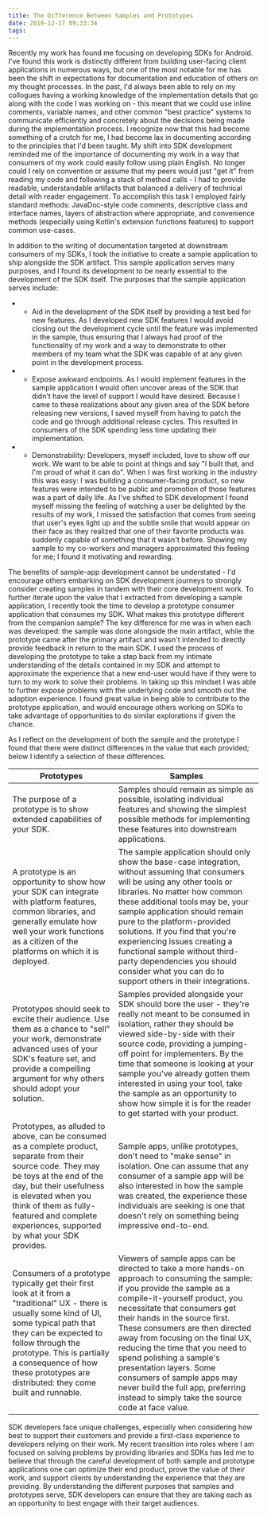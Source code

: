 ```yaml
---
title: The Difference Between Samples and Prototypes
date: 2019-12-17 09:33:34
tags:
---
```


Recently my work has found me focusing on developing SDKs for Android. I've found this work is distinctly different from building user-facing client applications in numerous ways, but one of the most notable for me has been the shift in expectations for documentation and education of others on my thought processes. In the past, I'd always been able to rely on my collogues having a working knowledge of the implementation details that go along with the code I was working on - this meant that we could use inline comments, variable names, and other common "best practice" systems to communicate efficiently and concretely about the decisions being made during the implementation process. I recognize now that this had become something of a crutch for me, I had become lax in documenting according to the principles that I'd been taught. My shift into SDK development reminded me of the importance of documenting my work in a way that consumers of my work could easily follow using plain English. No longer could I rely on convention or assume that my peers would just "get it" from reading my code and following a stack of method calls - I had to provide readable, understandable artifacts that balanced a delivery of technical detail with reader engagement. To accomplish this task I employed fairly standard methods: JavaDoc-style code comments, descriptive class and interface names, layers of abstraction where appropriate, and convenience methods (especially using Kotlin's extension functions features) to support common use-cases.

In addition to the writing of documentation targeted at downstream consumers of my SDKs, I took the initiative to create a sample application to ship alongside the SDK artifact. This sample application serves many purposes, and I found its development to be nearly essential to the development of the SDK itself. The purposes that the sample application serves include:

* - Aid in the development of the SDK itself by providing a test bed for new features. As I developed new SDK features I would avoid closing out the development cycle until the feature was implemented in the sample, thus ensuring that I always had proof of the functionality of my work and a way to demonstrate to other members of my team what the SDK was capable of at any given point in the development process.

* - Expose awkward endpoints. As I would implement features in the sample application I would often uncover areas of the SDK that didn't have the level of support I would have desired. Because I came to these realizations about any given area of the SDK before releasing new versions, I saved myself from having to patch the code and go through additional release cycles. This resulted in consumers of the SDK spending less time updating their implementation.

* - Demonstrability: Developers, myself included, love to show off our work. We want to be able to point at things and say "I built that, and I'm proud of what it can do". When I was first working in the industry this was easy: I was building a consumer-facing product, so new features were intended to be public and promotion of those features was a part of daily life. As I've shifted to SDK development I found myself missing the feeling of watching a user be delighted by the results of my work, I missed the satisfaction that comes from seeing that user's eyes light up and the subtle smile that would appear on their face as they realized that one of their favorite products was suddenly capable of something that it wasn't before. Showing my sample to my co-workers and managers approximated this feeling for me; I found it motivating and rewarding.

The benefits of sample-app development cannot be understated - I'd encourage others embarking on SDK development journeys to strongly consider creating samples in tandem with their core development work. To further iterate upon the value that I extracted from developing a sample application, I recently took the time to develop a prototype consumer application that consumes my SDK. What makes this prototype different from the companion sample? The key difference for me was in when each was developed: the sample was done alongside the main artifact, while the prototype came after the primary artifact and wasn't intended to directly provide feedback in return to the main SDK. I used the process of developing the prototype to take a step back from my intimate understanding of the details contained in my SDK and attempt to approximate the experience that a new end-user would have if they were to turn to my work to solve their problems. In taking up this mindset I was able to further expose problems with the underlying code and smooth out the adoption experience. I found great value in being able to contribute to the prototype application, and would encourage others working on SDKs to take advantage of opportunities to do similar explorations if given the chance.

As I reflect on the development of both the sample and the prototype I found that there were distinct differences in the value that each provided; below I identify a selection of these differences.

| Prototypes | Samples |
|-|-|
| The purpose of a prototype is to show extended capabilities of your SDK. | Samples should remain as simple as possible, isolating individual features and showing the simplest possible methods for implementing these features into downstream applications. |
| A prototype is an opportunity to show how your SDK can integrate with platform features, common libraries, and generally emulate how well your work functions as a citizen of the platforms on which it is deployed. | The sample application should only show the base-case integration, without assuming that consumers will be using any other tools or libraries. No matter how common these additional tools may be, your sample application should remain pure to the platform-provided solutions. If you find that you're experiencing issues creating a functional sample without third-party dependencies you should consider what you can do to support others in their integrations. |
| Prototypes should seek to excite their audience. Use them as a chance to "sell" your work, demonstrate advanced uses of your SDK's feature set, and provide a compelling argument for why others should adopt your solution. | Samples provided alongside your SDK should bore the user - they're really not meant to be consumed in isolation, rather they should be viewed side-by-side with their source code, providing a jumping-off point for implementers. By the time that someone is looking at your sample you've already gotten them interested in using your tool, take the sample as an opportunity to show how simple it is for the reader to get started with your product. |
| Prototypes, as alluded to above, can be consumed as a complete product, separate from their source code. They may be toys at the end of the day, but their usefulness is elevated when you think of them as fully-featured and complete experiences, supported by what your SDK provides. | Sample apps, unlike prototypes, don't need to "make sense" in isolation. One can assume that any consumer of a sample app will be also interested in how the sample was created, the experience these individuals are seeking is one that doesn't rely on something being impressive end-to-end. |
| Consumers of a prototype typically get their first look at it from a "traditional" UX - there is usually some kind of UI, some typical path that they can be expected to follow through the prototype. This is partially a consequence of how these prototypes are distributed: they come built and runnable. | Viewers of sample apps can be directed to take a more hands-on approach to consuming the sample: if you provide the sample as a compile-it-yourself product, you necessitate that consumers get their hands in the source first. These consumers are then directed away from focusing on the final UX, reducing the time that you need to spend polishing a sample's presentation layers. Some consumers of sample apps may never build the full app, preferring instead to simply take the source code at face value. |

SDK developers face unique challenges, especially when considering how best to support their customers and provide a first-class experience to developers relying on their work. My recent transition into roles where I am focused on solving problems by providing libraries and SDKs has led me to believe that through the careful development of both sample and prototype applications one can optimize their end product, prove the value of their work, and support clients by understanding the experience that they are providing. By understanding the different purposes that samples and prototypes serve, SDK developers can ensure that they are taking each as an opportunity to best engage with their target audiences.
